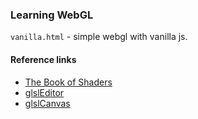 ### Learning WebGL

`vanilla.html` - simple webgl with vanilla js.

#### Reference links

- [The Book of Shaders](https://thebookofshaders.com/)
- [glslEditor](http://editor.thebookofshaders.com/)
- [glslCanvas](https://github.com/patriciogonzalezvivo/glslCanvas)